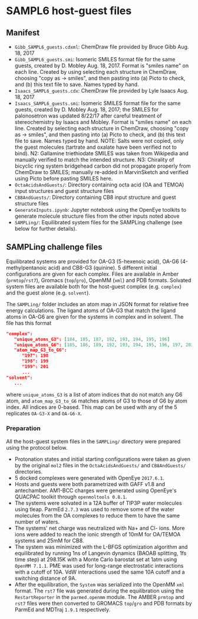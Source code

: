 # SAMPL6 host-guest files


## Manifest
- `Gibb_SAMPL6_guests.cdxml`: ChemDraw file provided by Bruce Gibb Aug. 18, 2017
- `Gibb_SAMPL6_guests.smi`: Isomeric SMILES format file for the same guests, created by D. Mobley Aug. 18, 2017. Format is "smiles name" on each line. Created by using selecting each structure in ChemDraw, choosing "copy as -> smiles", and then pasting into (a) Picto to check, and (b) this text file to save. Names typed by hand.
- `Isaacs_SAMPL6_guests.cdx`: ChemDraw file provided by Lyle Isaacs Aug. 18, 2017
- `Isaacs_SAMPL6_guests.smi`: Isomeric SMILES format file for the same guests, created by D. Mobley Aug. 18, 2017; the SMILES for palonosetron was updated 8/22/17 after careful treatment of stereochemistry by Isaacs and Mobley. Format is "smiles name" on each line. Created by selecting each structure in ChemDraw, choosing "copy as -> smiles", and then pasting into (a) Picto to check, and (b) this text file to save. Names typed by hand. NOTE: Salts were not copied, only the guest molecules (tartrate and oxalate have been verified not to bind). N2: Gallamine triethiodate SMILES was taken from Wikipedia and manually verified to match the intended structure. N3: Chirality of bicyclic ring system bridgehead carbon did not propagate properly from ChemDraw to SMILES; manually re-added in MarvinSketch and verified using Picto before pasting SMILES here.
- `OctaAcidsAndGuests/`: Directory containing octa acid (OA and TEMOA) input structures and guest structure files
- `CB8AndGuests/`: Directory containing CB8 input structure and guest structure files
- `GenerateInputs.ipynb`: Jupyter notebook using the OpenEye toolkits to generate molecule structure files from the other inputs noted above
- `SAMPLing/`: Equilibrated system files for the SAMPLing challenge (see below for further details).

## SAMPLing challenge files

Equilibrated systems are provided for OA-G3 (5-hexenoic acid), OA-G6 (4-methylpentanoic acid) and CB8-G3 (quinine). 5 different initial configurations are given for each complex. Files are available in Amber (`prmtop`/`rst7`), Gromacs (`top`/`gro`), OpenMM (`xml`) and PDB formats. Solvated system files are available both for the host-guest complex (e.g. `complex`) and the guest alone (e.g. `solvent`).

The `SAMPLing/` folder includes an atom map in JSON format for relative free energy calculations. The ligand atoms of OA-G3 that match the ligand atoms in OA-G6 are given for the systems in complex and in solvent. The file has this format
```json
"complex":
   "unique_atoms_G3": [184, 185, 187, 192, 193, 194, 195, 196]
   "unique_atoms_G6": [185, 186, 189, 192, 193, 194, 195, 196, 197, 202]
   "atom_map_G3_to_G6":
      "197": 198
      "198": 199
      "199": 201
      ...
"solvent":
   ...
```
where `unique_atoms_G3` is a list of atom indices that do not match any G6 atom, and `atom_map_G3_to_G6` matches atoms of G3 to those of G6 by atom index. All indices are 0-based. This map can be used with any of the 5 replicates `OA-G3-X` and `OA-G6-X`.

### Preparation
All the host-guest system files in the `SAMPLing/` directory were prepared using the protocol below.
- Protonation states and initial starting configurations were taken as given by the original `mol2` files in the `OctaAcidsAndGuests/` and `CB8AndGuests/` directories.
- 5 docked complexes were generated with OpenEye `2017.6.1`.
- Hosts and guests were both parametrized with GAFF v1.8 and antechamber. AM1-BCC charges were generated using OpenEye's QUACPAC toolkit through `openmoltools 0.8.1`.
- The systems were solvated in a 12A buffer of TIP3P water molecules using tleap. ParmEd `2.7.3` was used to remove some of the water molecules from the OA complexes to reduce them to have the same number of waters.
- The systems' net charge was neutralized with Na+ and Cl- ions. More ions were added to reach the ionic strength of 10mM for OA/TEMOA systems and 25mM for CB8.
- The system was minimized with the L-BFGS optimization algorithm and equilibrated by running 1ns of Langevin dynamics (BAOAB splitting, 1fs time step) at 298.15K with a Monte Carlo barostat set at 1atm using `OpenMM 7.1.1`. PME was used for long-range electrostatic interactions with a cutoff of 10A. VdW interactions used the same 10A cutoff and a switching distance of 9A.
- After the equilibration, the `System` was serialized into the OpenMM `xml` format. The `rst7` file was generated during the equilibration using the `RestartReporter` in the `parmed.openmm` module. The AMBER `prmtop` and `rst7` files were then converted to GROMACS `top`/`gro` and PDB formats by ParmEd and MDTraj `1.9.1` respectively.
